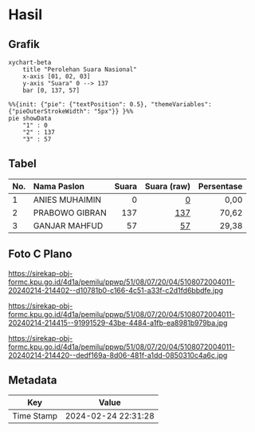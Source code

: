 # Hasil

## Grafik

```mermaid
xychart-beta
    title "Perolehan Suara Nasional"
    x-axis [01, 02, 03]
    y-axis "Suara" 0 --> 137
    bar [0, 137, 57]
```

```mermaid
%%{init: {"pie": {"textPosition": 0.5}, "themeVariables": {"pieOuterStrokeWidth": "5px"}} }%%
pie showData
    "1" : 0
    "2" : 137
    "3" : 57
```

## Tabel

| No. | Nama Paslon    | Suara | Suara (raw) | Persentase |
|:--- |:-------------- | -----:| -----------:| ----------:|
| 1   | ANIES MUHAIMIN | 0     | [0][p-1]    | 0,00       |
| 2   | PRABOWO GIBRAN | 137   | [137][p-2]  | 70,62      |
| 3   | GANJAR MAHFUD  | 57    | [57][p-3]   | 29,38      |


[p-1]: https://github.com/gigit-pemilu/pemilu-2024/blob/main/pilpres/hitung-suara/sub/51-bali/sub/08-buleleng/sub/07-sawan/sub/2004-bebetin/sub/011-tps/sub/paslon-1.txt
[p-2]: https://github.com/gigit-pemilu/pemilu-2024/blob/main/pilpres/hitung-suara/sub/51-bali/sub/08-buleleng/sub/07-sawan/sub/2004-bebetin/sub/011-tps/sub/paslon-2.txt
[p-3]: https://github.com/gigit-pemilu/pemilu-2024/blob/main/pilpres/hitung-suara/sub/51-bali/sub/08-buleleng/sub/07-sawan/sub/2004-bebetin/sub/011-tps/sub/paslon-3.txt

## Foto C Plano

https://sirekap-obj-formc.kpu.go.id/4d1a/pemilu/ppwp/51/08/07/20/04/5108072004011-20240214-214402--d10781b0-c166-4c51-a33f-c2d1fd6bbdfe.jpg

https://sirekap-obj-formc.kpu.go.id/4d1a/pemilu/ppwp/51/08/07/20/04/5108072004011-20240214-214415--91991529-43be-4484-a1fb-ea8981b979ba.jpg

https://sirekap-obj-formc.kpu.go.id/4d1a/pemilu/ppwp/51/08/07/20/04/5108072004011-20240214-214420--dedf169a-8d06-481f-a1dd-0850310c4a6c.jpg


## Metadata

| Key        | Value               |
| ---------- | ------------------- |
| Time Stamp | 2024-02-24 22:31:28 |



